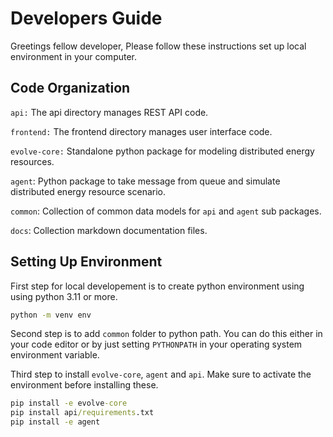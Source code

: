 # Developers Guide

Greetings fellow developer, Please follow these instructions set up local environment in your computer.

## Code Organization

`api:` The api directory manages REST API code.

`frontend:` The frontend directory manages user interface code.

`evolve-core:` Standalone python package for modeling distributed energy resources.

`agent`: Python package to take message from queue and simulate distributed energy resource scenario.

`common`: Collection of common data models for `api` and `agent` sub packages.

`docs`: Collection markdown documentation files.

## Setting Up Environment

First step for local developement is to create python environment using using python 3.11 or more.

```cmd
python -m venv env
```

Second step is to add `common` folder to python path. You can do this either in your code editor or by just setting `PYTHONPATH` in your operating system environment variable. 

Third step to install `evolve-core`, `agent` and `api`. Make sure to activate the environment before installing these.

```cmd
pip install -e evolve-core
pip install api/requirements.txt
pip install -e agent
```
